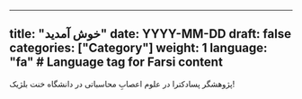 
---
title: "خوش آمدید"
date: YYYY-MM-DD
draft: false
categories: ["Category"]
weight: 1
language: "fa"  # Language tag for Farsi content
---
پژوهشگر پسادکترا در علوم اعصابِ محاسباتی در دانشگاه خنت بلژیک!